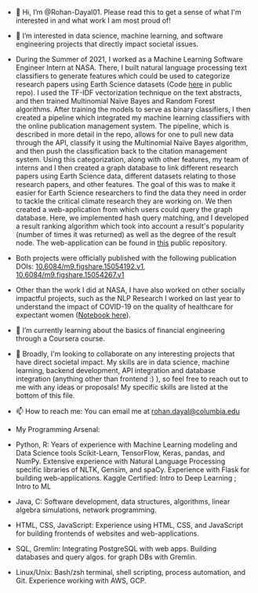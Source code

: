 - 👋 Hi, I’m @Rohan-Dayal01. Please read this to get a sense of what I'm interested in and what work I am most proud of!
- 👀 I’m interested in data science, machine learning, and software engineering projects that directly impact societal issues. 
- During the Summer of 2021, I worked as a Machine Learning Software Engineer Intern at NASA. There, I built natural language processing text classifiers to generate features which could be used to categorize research papers using Earth Science datasets (Code [here](https://git.earthdata.nasa.gov/projects/GDRMS/repos/ges-disc-reference-management-system/browse/paper_classification?at=summer2021) in public repo). I used the TF-IDF vectorization technique on the text abstracts, and then trained Multinomial Naïve Bayes and Random Forest algorithms. After training the models to serve as binary classifiers, I then created a pipeline which integrated my machine learning classifiers with the online publication management system. The pipeline, which is described in more detail in the repo, allows for one to pull new data through the API, classify it using the Multinomial Naïve Bayes algorithm, and then push the classification back to the citation management system.
Using this categorization, along with other features, my team of interns and I then created a graph database to link different research papers using Earth Science data, different datasets relating to those research papers, and other features. The goal of this was to make it easier for Earth Science researchers to find the data they need in order to tackle the critical climate research they are working on. We then created a web-application from which users could query the graph database. Here, we implemented hash query matching, and I developed a result ranking algorithm which took into account a result's popularity (number of times it was returned) as well as the degree of the result node. The web-application can be found in [this](https://git.earthdata.nasa.gov/projects/GDRMS/repos/ges-disc-reference-management-system/browse/searchWebApp/flaskr?at=summer2021) public repository.
- Both projects were officially published with the following publication DOIs: [10.6084/m9.figshare.15054192.v1](https://esip.figshare.com/articles/poster/Automated_classification_of_scientific_publications_linked_to_GES_DISC_datasets/15054192/1), [10.6084/m9.figshare.15054267.v1](https://esip.figshare.com/articles/poster/Creating_a_knowledge_graph_to_connect_scientific_publications_and_datasets_for_improving_discovery_of_GES_DISC_s_data_and_services/15054267/1)
- Other than the work I did at NASA, I have also worked on other socially impactful projects, such as the NLP Research I worked on last year to understand the impact of COVID-19 on the quality of healthcare for expectant women ([Notebook here](https://github.com/Rohan-Dayal01/COVIDNursingNLPAnalysis)). 
- 🌱 I’m currently learning about the basics of financial engineering through a Coursera course.
- 💞️ Broadly, I'm looking to collaborate on any interesting projects that have direct societal impact. My skills are in data science, machine learning, backend development, API integration and database integration (anything other than frontend :) ), so feel free to reach out to me with any ideas or proposals! My specific skills are listed at the bottom of this file.
- 📫 How to reach me: You can email me at rohan.dayal@columbia.edu

- My Programming Arsenal:
- Python, R: Years of experience with Machine Learning modeling and Data Science tools Scikit-Learn, TensorFlow, Keras, pandas, and NumPy. Extensive experience with Natural Language Processing specific libraries of NLTK, Gensim, and spaCy. Experience with Flask for building web-applications. Kaggle Certified: Intro to Deep Learning ; Intro to ML 
- Java, C: Software development, data structures, algorithms, linear algebra simulations, network programming.
- HTML, CSS, JavaScript: Experience using HTML, CSS, and JavaScript for building frontends of websites and web-applications.
- SQL, Gremlin: Integrating PostgreSQL with web apps. Building databases and query algos. for graph DBs with Gremlin.
- Linux/Unix: Bash/zsh terminal, shell scripting, process automation, and Git. Experience working with AWS, GCP.

<!---
Rohan-Dayal01/Rohan-Dayal01 is a ✨ special ✨ repository because its `README.md` (this file) appears on your GitHub profile.
You can click the Preview link to take a look at your changes.
--->
